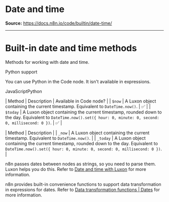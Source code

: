 # Date and time

**Source:** https://docs.n8n.io/code/builtin/date-time/

---

# Built-in date and time methods

Methods for working with date and time.

Python support

You can use Python in the Code node. It isn't available in expressions.

JavaScriptPython

| Method | Description | Available in Code node? |
| `$now` | A Luxon object containing the current timestamp. Equivalent to `DateTime.now()`. | ✅ |
| `$today` | A Luxon object containing the current timestamp, rounded down to the day. Equivalent to `DateTime.now().set({ hour: 0, minute: 0, second: 0, millisecond: 0 })`. | ✅ |

| Method | Description |
| `_now` | A Luxon object containing the current timestamp. Equivalent to `DateTime.now()`. |
| `_today` | A Luxon object containing the current timestamp, rounded down to the day. Equivalent to `DateTime.now().set({ hour: 0, minute: 0, second: 0, millisecond: 0 })`. |

n8n passes dates between nodes as strings, so you need to parse them. Luxon helps you do this. Refer to [Date and time with Luxon](../../cookbook/luxon/) for more information.

n8n provides built-in convenience functions to support data transformation in expressions for dates. Refer to [Data transformation functions | Dates](../data-transformation-functions/dates/) for more information.
